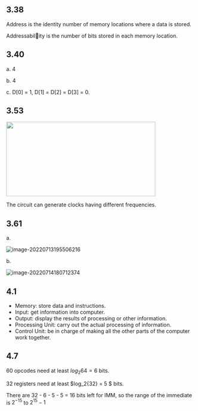 ## 3.38

Address is the identity number of memory locations where a data is stored.

Addressability is the number of bits stored in each memory location.

## 3.40 

a. 4

b. 4

c. D[0] = 1, D[1] = D[2] = D[3] = 0.

## 3.53 

<img src="E:\typorapic\image-20220713194707394.png" height = 200 width = 400></img>

The circuit can generate clocks having different frequencies.

## 3.61

a.

![image-20220713195506216](E:\typorapic\image-20220713195506216.png)

b.

![image-20220714180712374](E:\typorapic\image-20220714180712374.png)

## 4.1

- Memory: store data and instructions.
- Input: get information into computer.
- Output: display the results of processing or other information.
- Processing Unit: carry out the actual processing of information.
- Control Unit: be in charge of making all the other parts of the computer work together.

## 4.7

60 opcodes need at least $log_2{64} = 6$ bits.

32 registers need at least $log_2{32} = 5 $ bits.

There are 32 - 6 - 5 - 5 = 16 bits left for IMM, so the range of the immediate is $2^{-15}$ to $2^{15} - 1$ 